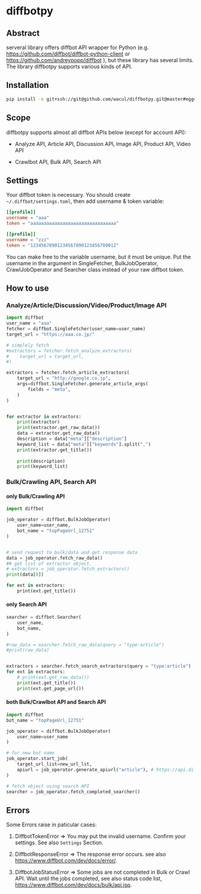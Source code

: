 # diffbotpy

## Abstract

serveral library offers diffbot API wrapper for Python (e.g. https://github.com/diffbot/diffbot-python-client or https://github.com/andreypopp/diffbot ), but these library has several limits.
The library diffbotpy supports various kinds of API.

## Installation

```bash
pip install -e git+ssh://git@github.com/wacul/diffbotpy.git@master#egg=diffbotpy-0.1
```

## Scope

diffbotpy supports almost all diffbot APIs below (except for account API):

+ Analyze API, Article API, Discussion API, Image API, Product API, Video API

+ Crawlbot API, Bulk API, Search API

## Settings

Your diffbot token is necessary. You should create `~/.diffbot/settings.toml`, then add username & token variable:

```toml
[[profile]]
username = "aaa"
token = "aaaaaaaaaaaaaaaaaaaaaaaaaaaaaaaa"

[[profile]]
username = "zzz"
token = "12345678901234567890123456789012"
```

You can make free to the variable username, but it must be unique. Put the username in the argument in SingleFetcher, BulkJobOperator, CrawlJobOperator and Searcher class instead of your raw diffbot token.

## How to use

### Analyze/Article/Discussion/Video/Product/Image API 

```python
import diffbot
user_name = "aaa"
fetcher = diffbot.SingleFetcher(user_name=user_name)
target_url = "https://aaa.co.jp/"

# simplely fetch
#extractors = fetcher.fetch_analyze_extractors(
#    target_url = target_url,
#)

extractors = fetcher.fetch_article_extractors(
    target_url = "http://google.co.jp",
    args=diffbot.SingleFetcher.generate_article_args(
        fields = "meta",
    ) 
)


for extractor in extractors:
    print(extractor)
    print(extractor.get_raw_data())
    data = extractor.get_raw_data()
    description = data["meta"]["description"]
    keyword_list = data["meta"]["keywords"].split(",")
    print(extractor.get_title())
    
    print(description)
    print(keyword_list)
```

### Bulk/Crawling API, Search API

#### only Bulk/Crawling API

```python
import diffbot

job_operator = diffbot.BulkJobOperator(
    user_name=user_name,
    bot_name = "topPageUrl_12751"
)


# send request to bulk/data and get response data
data = job_operator.fetch_raw_data()
## get list of extractor object.
# extractors = job_operator.fetch_extractors()
print(data[0])

for ext in extractors:
    print(ext.get_title())
```


#### only Search API

```python
searcher = diffbot.Searcher(
    user_name,
    bot_name,
)

#raw_data = searcher.fetch_raw_data(query = "type:article")
#print(raw_data)


extractors = searcher.fetch_search_extractors(query = "type:article")
for ext in extractors:
    # print(ext.get_raw_data())
    print(ext.get_title())
    print(ext.get_page_url())
```


#### both Bulk/Crawlbot API and Search API

```python
import diffbot
bot_name = "topPageUrl_12751"

job_operator = diffbot.BulkJobOperator(
    user_name=user_name
)

# for new bot name
job_operator.start_job(
    target_url_list=new_url_lst,
    apiurl = job_operator.generate_apiurl("article"), # https://api.diffbot.com/v3/article
)

# fetch object using search API
searcher = job_operator.fetch_completed_searcher()
```

## Errors

Some Errors raise in paticular cases:

1. DiffbotTokenError
=> You may put the invalid username. Confirm your settings. See also `Settings` Section.

2. DiffbotResponseError
=> The response error occurs. see also https://www.diffbot.com/dev/docs/error/.

3. DiffbotJobStatusError
=> Some jobs are not completed in Bulk or Crawl API. Wait until the jobs completed, see also status code list, https://www.diffbot.com/dev/docs/bulk/api.jsp.



